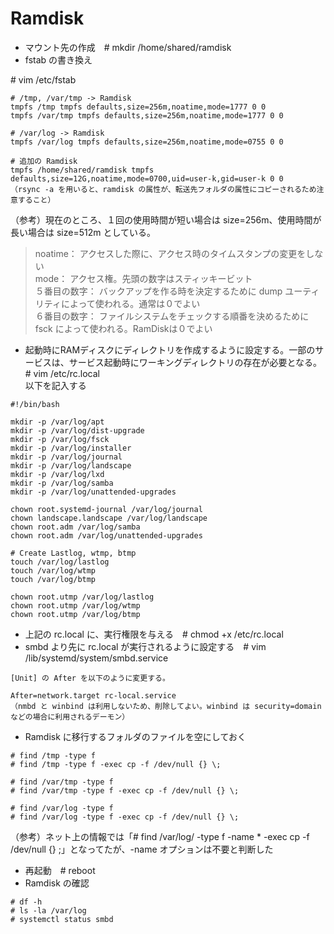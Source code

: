 # Ramdisk

* マウント先の作成　# mkdir /home/shared/ramdisk
* fstab の書き換え

\# vim /etc/fstab
```
# /tmp, /var/tmp -> Ramdisk
tmpfs /tmp tmpfs defaults,size=256m,noatime,mode=1777 0 0
tmpfs /var/tmp tmpfs defaults,size=256m,noatime,mode=1777 0 0

# /var/log -> Ramdisk
tmpfs /var/log tmpfs defaults,size=256m,noatime,mode=0755 0 0

# 追加の Ramdisk
tmpfs /home/shared/ramdisk tmpfs defaults,size=12G,noatime,mode=0700,uid=user-k,gid=user-k 0 0
（rsync -a を用いると、ramdisk の属性が、転送先フォルダの属性にコピーされるため注意すること）
```
（参考）現在のところ、１回の使用時間が短い場合は size=256m、使用時間が長い場合は size=512m としている。

> noatime： アクセスした際に、アクセス時のタイムスタンプの変更をしない  
> mode： アクセス権。先頭の数字はスティッキービット  
> ５番目の数字： バックアップを作る時を決定するために dump ユーティリティによって使われる。通常は０でよい  
> ６番目の数字： ファイルシステムをチェックする順番を決めるために fsck によって使われる。RamDiskは０でよい  


* 起動時にRAMディスクにディレクトリを作成するように設定する。一部のサービスは、サービス起動時にワーキングディレクトリの存在が必要となる。  
\# vim /etc/rc.local  
以下を記入する
```
#!/bin/bash

mkdir -p /var/log/apt
mkdir -p /var/log/dist-upgrade
mkdir -p /var/log/fsck
mkdir -p /var/log/installer
mkdir -p /var/log/journal
mkdir -p /var/log/landscape
mkdir -p /var/log/lxd
mkdir -p /var/log/samba
mkdir -p /var/log/unattended-upgrades

chown root.systemd-journal /var/log/journal
chown landscape.landscape /var/log/landscape
chown root.adm /var/log/samba
chown root.adm /var/log/unattended-upgrades

# Create Lastlog, wtmp, btmp
touch /var/log/lastlog
touch /var/log/wtmp
touch /var/log/btmp

chown root.utmp /var/log/lastlog
chown root.utmp /var/log/wtmp
chown root.utmp /var/log/btmp
```

* 上記の rc.local に、実行権限を与える　# chmod +x /etc/rc.local
* smbd より先に rc.local が実行されるように設定する　# vim /lib/systemd/system/smbd.service
```
[Unit] の After を以下のように変更する。

After=network.target rc-local.service
（nmbd と winbind は利用しないため、削除してよい。winbind は security=domain などの場合に利用されるデーモン）
```


* Ramdisk に移行するフォルダのファイルを空にしておく
```
# find /tmp -type f
# find /tmp -type f -exec cp -f /dev/null {} \;

# find /var/tmp -type f
# find /var/tmp -type f -exec cp -f /dev/null {} \;

# find /var/log -type f
# find /var/log -type f -exec cp -f /dev/null {} \;
```
（参考）ネット上の情報では「# find /var/log/ -type f -name * -exec cp -f /dev/null {} ;」となってたが、-name オプションは不要と判断した

* 再起動　# reboot
* Ramdisk の確認
```
# df -h
# ls -la /var/log
# systemctl status smbd
```
